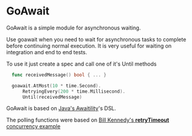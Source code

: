 GoAwait
=======

GoAwait is a simple module for asynchronous waiting.

Use goawait when you need to wait for asynchronous tasks to complete before continuing normal 
execution. It is very useful for waiting on integration and end to end tests.  

To use it just create a spec and call one of it's Until methods

```go
  func receivedMessage() bool { ... }

  goawait.AtMost(10 * time.Second).
      RetryingEvery(200 * time.Millisecond).
      Until(receivedMessage)
```

GoAwait is based on [Java's Awaitility](https://github.com/awaitility/awaitility)'s DSL.

The polling functions were based on [Bill Kennedy's **retryTimeout** concurrency example](https://github.com/ardanlabs/gotraining/blob/0728ec842fbde65115e1a0a255b62b4a93d4c6a8/topics/go/concurrency/channels/example1/example1.go#L290)
